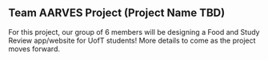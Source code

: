 ## Team AARVES Project (Project Name TBD)

For this project, our group of 6 members will be designing a Food and Study Review app/website for UofT students! 
More details to come as the project moves forward.
